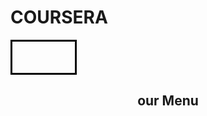 










# COURSERA<!DOCTYPE html>
<html>
<head>
<meta charset="utf-8">
<title>/yourelliubld gthuhlotrepo-nome/rnoclule2-solution/  </title>
<style>



       h1{width:550px;
		height: 300px;
		background-color: blue;
		top:260px;}
	#hal1{
		border:3px solid black;
		
		margin-left: 900px;
		margin-right:50px;
		margin-top: 150px;
		background-color:#C39BD3;
			}
			#hal2{
        border:3px solid black;
		margin-left: 460px;
		margin-right:500px;
		margin-top: -230px;
		background-color: #C39BD3	;
		
			}
			#hal3{border:3px solid black;
		margin-left: 20px;
		margin-right:935px;
		margin-top: -240px;
		background-color: #C39BD3;
		

			}
			
			p{
				width:100px;
		height: 50px;
		border :3px solid black;}

	#p1{
		
		margin-left:1195px;
	margin-top: -250px;
		font-size: 30px;
	}
	#p1{
		background-color:#F7DC6F;
	}
	#p2
	{
		background-color:#A52A2A;
	margin-top: -75px;
		margin-left:743px;
		font-size: 30px
	}
	#p3{
		background-color:pink;
		margin-left:309px;
		margin-top: -85px;
		font-size: 30px
	}
	
</style></head>


<body>
	<h2 style="text-align: center">our Menu</h2>
	<div id="contain">
         <h3 id="hal1"><br></br><br></br>lorem ipsum dolor sit omet, consectetur odipisicing elit, sed do eiusmod tempor incididunt ut labore et dolore magno oliquo. Ut enim od minim veniom, quis nostrud exercitation ullamco loboris nisi ut oliquip ex ea commodo consequal. </h3>

          <h3 id ="hal2"><br></br><br></br>lorem ipsum dolor sit omet, consectetur odipisicing elit, sed do eiusmod tempor incididunt ut labore et dolore magno oliquo. Ut enim od minim veniom, quis nostrud exercitation ullamco loboris nisi ut oliquip ex ea commodo consequal. </h3>

          <h3 id ="hal3"><br></br><br></br>lorem ipsum dolor sit omet, consectetur odipisicing elit, sed do eiusmod tempor incididunt ut labore et dolore magno oliquo. Ut enim od minim veniom, quis nostrud exercitation ullamco loboris nisi ut oliquip ex ea commodo consequal. </h3>

         <p id="p1">Soshi</p>
         <p id ="p2">beef</p>
         <p id ="p3">Chicken</p>


	 </body></html>
